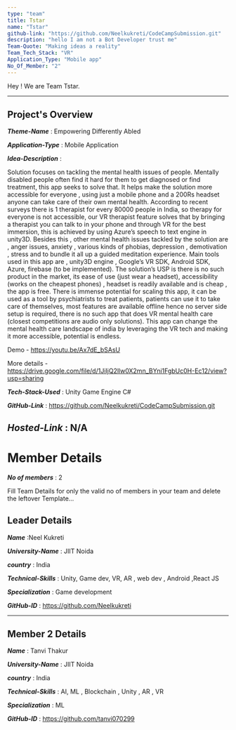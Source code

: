 ```yaml
---
type: "team"                   
title: Tstar
name: "Tstar"
github-link: "https://github.com/Neelkukreti/CodeCampSubmission.git"
description: "hello I am not a Bot Developer trust me"
Team-Quote: "Making ideas a reality"
Team_Tech_Stack: "VR"
Application_Type: "Mobile app"
No_Of_Member: "2"
---
```


Hey ! We are Team Tstar.

---

## Project's Overview

_**Theme-Name**_ : Empowering Differently Abled

_**Application-Type**_ :   Mobile Application 

_**Idea-Description**_ :   

Solution focuses on tackling the mental health issues of people. Mentally disabled people often find it hard for them to get diagnosed or find treatment, this app seeks to solve that.
It helps make the solution more accessible for everyone , using just a mobile phone and a 200Rs headset anyone can take care of their own mental health.
According to recent surveys there is 1 therapist for every 80000 people in India, so therapy for everyone is not accessible, our VR therapist feature solves that by bringing a therapist you can talk to in your phone and through VR for the best immersion, this is achieved by using Azure’s speech to text engine in unity3D.
Besides this , other mental health issues tackled by the solution are , anger issues, anxiety , various kinds of phobias, depression , demotivation , stress and to bundle it all up a guided meditation experience.
Main tools used in this app are , unity3D engine , Google’s VR SDK, Android SDK, Azure, firebase (to be implemented).
The solution’s USP is there is no such product in the market, its ease of use (just wear a headset), accessibility (works on the cheapest phones) , headset is readily available and is cheap , the app is free.
There is immense potential for scaling this app, it can be used as a tool by psychiatrists to treat patients, patients can use it to take care of themselves, most features are available offline hence no server side setup is required, there is no such app that does VR mental health care (closest competitions are audio only solutions).
This app can change the mental health care landscape of india by leveraging the VR tech and making it more accessible, potential is endless.

Demo - https://youtu.be/Ax7dE_bSAsU

More details - https://drive.google.com/file/d/1JiIjQ2llw0X2mn_BYni1FgbUc0H-Ec12/view?usp=sharing

_**Tech-Stack-Used**_ :   Unity Game Engine C#

_**GitHub-Link**_ :   https://github.com/Neelkukreti/CodeCampSubmission.git 

_**Hosted-Link**_ :    N/A
---

# Member Details

_**No of members**_ : 2

Fill Team Details for only the valid no of members in your team and delete the leftover Template...

## Leader Details

_**Name**_ :Neel Kukreti

_**University-Name**_ : JIIT Noida

_**country**_ : India
 
_**Technical-Skills**_ : Unity, Game dev, VR, AR , web dev , Android ,React JS

_**Specialization**_ :	Game development

_**GitHub-ID**_ :  https://github.com/Neelkukreti

---

## Member 2 Details

_**Name**_ :	Tanvi Thakur

_**University-Name**_ : JIIT Noida

_**country**_ : India
 
_**Technical-Skills**_ : AI, ML , Blockchain , Unity , AR , VR

_**Specialization**_ : ML

_**GitHub-ID**_ :   https://github.com/tanvi070299



